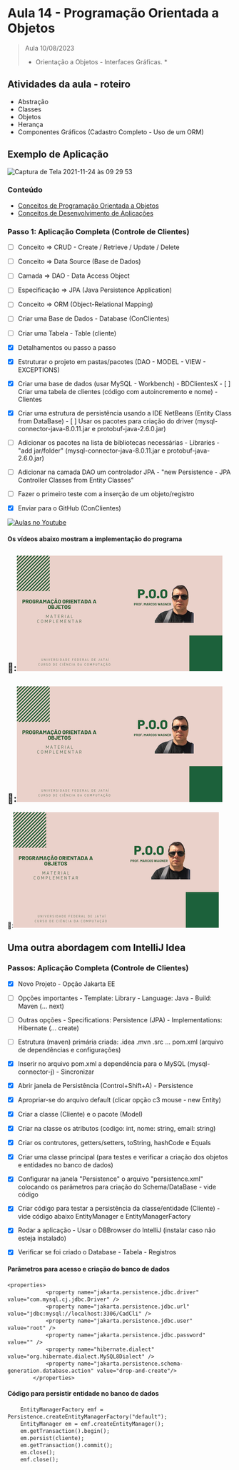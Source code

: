# Aula 14 - Programação Orientada a Objetos

> Aula 10/08/2023
> 
>  * Orientação a Objetos - Interfaces Gráficas. *

## Atividades da aula - roteiro
- Abstração
- Classes
- Objetos
- Herança
- Componentes Gráficos (Cadastro Completo - Uso de um ORM)

## Exemplo de Aplicação 
![Captura de Tela 2021-11-24 às 09 29 53](https://user-images.githubusercontent.com/81576640/143238724-3b06e700-7839-4660-a71e-bfea8b3060e1.png)




### Conteúdo
- [Conceitos de Programação Orientada a Objetos](Conteudo_POO.pdf)
- [Conceitos de Desenvolvimento de Aplicações](https://github.com/marcoswagner-commits/gestao_obras_aula_daw/blob/c538408f813e12bb046aeddaf8ae0d15d8277fff/documentos/Conte%C3%BAdo_Aula_DSW_M%C3%B3dulo_I.pdf)


### Passo 1: Aplicação Completa (Controle de Clientes)
- [ ]  Conceito => CRUD - Create / Retrieve / Update / Delete
- [ ]  Conceito => Data Source (Base de Dados)
- [ ]  Camada => DAO - Data Access Object
- [ ]  Especificação => JPA (Java Persistence Application)
- [ ]  Conceito => ORM (Object-Relational Mapping)  
- [ ]  Criar uma Base de Dados - Database (ConClientes)
- [ ]  Criar uma Tabela - Table (cliente)

- [x]  Detalhamentos ou passo a passo
  - [x]  Estruturar o projeto em pastas/pacotes (DAO - MODEL - VIEW - EXCEPTIONS)
  - [x]  Criar uma base de dados (usar MySQL - Workbench) - BDClientesX
    - [ ]  Criar uma tabela de clientes (código com autoincremento e nome) - Clientes
  - [x]  Criar uma estrutura de persistência usando a IDE NetBeans (Entity Class from DataBase) 
    - [ ]  Usar os pacotes para criação do driver (mysql-connector-java-8.0.11.jar e protobuf-java-2.6.0.jar)
  - [ ]  Adicionar os pacotes na lista de bibliotecas necessárias - Libraries - "add jar/folder" (mysql-connector-java-8.0.11.jar e protobuf-java-2.6.0.jar)    
  - [ ]  Adicionar na camada DAO um controlador JPA - "new Persistence - JPA Controller Classes from Entity Classes"
  - [ ]  Fazer o primeiro teste com a inserção de um objeto/registro

- [x]  Enviar para o GitHub (ConClientes) 


[![Aulas no Youtube](https://github.com/marcoswagner-commits/gestao_obras_aula_daw/blob/cb3e2ea9547f9ddc831277f07919c3e78451eb92/yt-icon.png)](https://www.youtube.com/channel/UCfO-aJxKLqau0TnL0AfNAvA)

####  Os vídeos abaixo mostram a implementação do programa

🥇:[![material complementar aula14](Capa_Videos_POO.png)](https://www.youtube.com/watch?v=wj8PfC--6ME)
-
🥈:[![material complementar aula14](Capa_Videos_POO.png)](https://www.youtube.com/watch?v=j49St1FJW2w)
-
🥈:[![material complementar aula14](Capa_Videos_POO.png)](https://www.youtube.com/watch?v=DJU-Z8cjYjw)


## Uma outra abordagem com IntelliJ Idea

### Passos: Aplicação Completa (Controle de Clientes)
- [X]  Novo Projeto - Opção Jakarta EE
  - [ ]  Opções importantes - Template: Library - Language: Java - Build: Maven (... next)
  - [ ]  Outras opções - Specifications: Persistence (JPA) - Implementations: Hibernate (... create)
  - [ ]  Estrutura (maven) primária criada: .idea .mvn .src ... pom.xml (arquivo de dependências e configurações)
- [X]  Inserir no arquivo pom.xml a dependência para o MySQL (mysql-connector-j) - Sincronizar
- [X]  Abrir janela de Persistência (Control+Shift+A) - Persistence
- [X]  Apropriar-se do arquivo default (clicar opção c3 mouse - new Entity)
- [X]  Criar a classe (Cliente) e o pacote (Model)
- [X]  Criar na classe os atributos (codigo: int, nome: string, email: string)
- [X]  Criar os contrutores, getters/setters, toString, hashCode e Equals
- [X]  Criar uma classe principal (para testes e verificar a criação dos objetos e entidades no banco de dados)
- [X]  Configurar na janela "Persistence" o arquivo "persistence.xml" colocando os parâmetros para criação do Schema/DataBase - vide código
- [X]  Criar código para testar a persistência da classe/entidade (Cliente) - vide código abaixo EntityManager e EntityManagerFactory
- [X]  Rodar a aplicação - Usar o DBBrowser do IntelliJ (instalar caso não esteja instalado)
- [X]  Verificar se foi criado o Database - Tabela - Registros  


#### Parâmetros para acesso e criação do banco de dados
```
<properties>
            <property name="jakarta.persistence.jdbc.driver" value="com.mysql.cj.jdbc.Driver" />
            <property name="jakarta.persistence.jdbc.url" value="jdbc:mysql://localhost:3306/CadCli" />
            <property name="jakarta.persistence.jdbc.user" value="root" />
            <property name="jakarta.persistence.jdbc.password" value="" />
            <property name="hibernate.dialect" value="org.hibernate.dialect.MySQL8Dialect" />
            <property name="jakarta.persistence.schema-generation.database.action" value="drop-and-create"/>
        </properties>
```

#### Código para persistir entidade no banco de dados
```
    EntityManagerFactory emf = Persistence.createEntityManagerFactory("default");
    EntityManager em = emf.createEntityManager();
    em.getTransaction().begin();
    em.persist(cliente);
    em.getTransaction().commit();
    em.close();
    emf.close();
```




